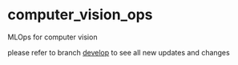 # computer_vision_ops
MLOps for computer vision

please refer to branch [develop](https://github.com/tannousgeagea/computer_vision_ops/tree/develop) to see all new updates and changes
